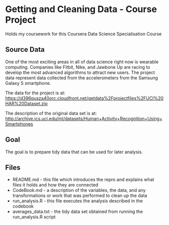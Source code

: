 # Getting and Cleaning Data - Course Project
Holds my coursework for this Coursera Data Science Specialisation Course

## Source Data
One of the most exciting areas in all of data science right now is wearable computing. Companies like Fitbit, Nike, and Jawbone Up are racing to develop the most advanced algorithms to attract new users. The project data  represent data collected from the accelerometers from the Samsung Galaxy S smartphone.

The data for the project is at: https://d396qusza40orc.cloudfront.net/getdata%2Fprojectfiles%2FUCI%20HAR%20Dataset.zip

The description of the original data set is at: http://archive.ics.uci.edu/ml/datasets/Human+Activity+Recognition+Using+Smartphones

## Goal
The goal is to prepare tidy data that can be used for later analysis. 

## Files
* README.md - this file which introduces the repro and explains what files it holds and how they are connected
* CodeBook.md - a description of the variables, the data, and any transformations or work that was performed to clean up the data
* run_analysis.R - this file executes the analysis described in the codebook
* averages_data.txt - the tidy data set obtained from running the run_analysis.R script

